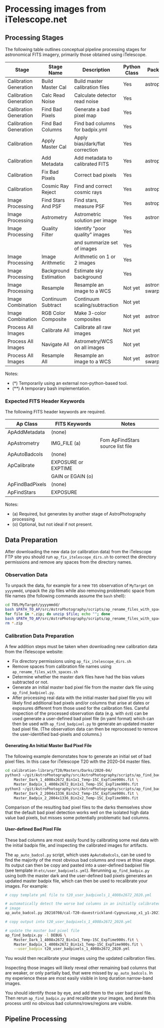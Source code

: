 # Processing images from iTelescope.net

## Processing Stages

The following table outlines conceptual pipeline processing stages
for astronomical FITS imagery, primarily those obtained using iTelescope.

| Stage                  | Stage Name            | Description                     | Python Class | Package Used      | Command Line Tool?       |
| ---------------------- | --------------------- | ------------------------------- | ------------ | ----------------- | ------------------------ |
| Calibration Generation | Build Master Cal      | Build master calibration files  | Yes          | astropy.ccdproc   | ap_combine_darks.py      |
| Calibration Generation | Calc Read Noise       | Calculate detector read noise   | Yes          |                   | ap_calc_read_noise.py    |
| Calibration Generation | Find Bad Pixels       | Generate a bad pixel map        | Yes          |                   | ap_find_badpix.py        |
| Calibration Generation | Find Bad Columns      | Find bad columns for badpix.yml | Yes          |                   | ap_auto_badcols.py       |
| Calibration            | Apply Master Cal      | Apply bias/dark/flat correction | Yes          |                   | ap_calibrate.py          |
| Calibration            | Add Metadata          | Add metadata to calibrated FITS | Yes          | astroplan         | ap_add_metadata.py       |
| Calibration            | Fix Bad Pixels        | Correct bad pixels              | Yes          |                   | ap_fix_badpix.py         |
| Calibration            | Cosmic Ray Reject     | Find and correct cosmic rays    | Yes          | astropy.ccdproc   | Not yet                  |
| Image Processing       | Find Stars And PSF    | Find stars, measure PSF         | Yes          | astropy.photutils | ap_find_stars.py         |
| Image Processing       | Astrometry            | Astrometric solution per image  | Yes          | astrometry.net    | ap_astrometry.py         |
| Image Processing       | Quality Filter        | Identify "poor quality" images  | Yes          |                   | ap_find_stars.py         |
|                        |                       | and summarize set of images     | Yes          |                   | ap_quality_summary.py    |
| Image Processing       | Image Arithmetic      | Arithmetic on 1 or 2 images     | Yes          |                   | ap_imarith.py            |
| Image Processing       | Background Estimation | Estimate sky background         | Yes          |                   | ap_measure_background.py |
| Image Processing       | Resample              | Resample an image to a WCS      | Not yet      | astromatic swarp* | (resample_all.sh**)      |
| Image Combination      | Continuum Subtract    | Continuum scaling/subtraction   | Not yet      |                   | Not yet                  |
| Image Combination      | RGB Color Composite   | Make 3-color composites         | Not yet      | astromatic stiff* | (composite_all.sh**)     | 
| Process All Images     | Calibrate All         | Calibrate all raw images        | Not yet      |                   | (calibrate_all.sh**)     |
| Process All Images     | Navigate All          | Astrometry/WCS on all images    | Not yet      |                   | (navigate_all.sh**)      |
| Process All Images     | Resample All          | Resample an image to a WCS      | Not yet      | astromatic swarp* | (resample_all.sh**)      |

Notes:

 - (*) Temporarily using an external non-python-based tool. 
 - (**) A temporary bash implementation.
 
### Expected FITS Header Keywords 

The following FITS header keywords are required.

| Ap Class         | FITS Keywords       | Notes                            |
| ---------------- | ------------------- | -------------------------------- |
| ApAddMetadata    | (none)              |                                  |
| ApAstrometry     | IMG_FILE (a)        | Fom ApFindStars source list file |
| ApAutoBadcols    | (none)              |                                  |
| ApCalibrate      | EXPOSURE or EXPTIME |                                  |
|                  | GAIN or EGAIN (o)   |                                  |
| ApFindBadPixels  | (none)              |                                  |
| ApFindStars      | EXPOSURE            |                                  |

Notes:

- (a) Required, but generates by another stage of AstroPhotography processing
- (o) Optional, but not ideal if not present.


## Data Preparation

After downloading the new data (or calibration data) from the iTelescope
FTP site you should run `ap_fix_itelescope_dirs.sh` to correct the
directory permissions and remove any spaces from the directory names.

### Observation Data

To unpack the data, for example for a new `T05` observation of `MyTarget`
on `yyyymmdd`, unpack the zip files while also removing problematic space
from file names (the following commands assume the `bash` shell):

```bash
cd T05/MyTarget/yyyymmdd/
bash $PATH_TO_AP/src/AstroPhotography/scripts/ap_rename_files_with_spaces.sh
for file in *.zip; do unzip $file; echo ""; done
bash $PATH_TO_AP/src/AstroPhotography/scripts/ap_rename_files_with_spaces.sh
rm *.zip
```

### Calibration Data Preparation

A few addition steps must be taken when downloading new calibration
data from the iTelescope website:

- Fix directory permissions using `ap_fix_itelescope_dirs.sh`
- Remove spaces from calibration file names using `ap_rename_files_with_spaces.sh`
- Determine whether the master dark files have had the bias values
  subtracted or not.
- Generate an initial master bad pixel file from the master dark file
  using `ap_find_badpixel.py`.
- After processing real data with the initial master bad pixel file
  you will likely find additional bad pixels and/or columns that arise
  at dates or exposures different from those used for the calibration
  files. Careful inspection of the processed observation data (e.g. with
  `ds9`) can be used generate a user-defined bad pixel file (in yaml 
  format) which can then be used with `ap_find_badpixel.py` to generate
  an updated master bad pixel file. (The observation data can then be 
  reprocessed to remove the user-identified bad-pixels and columns.)

#### Generating An Initial Master Bad Pixel File

The following example demonstates how to generate an initial set of bad
pixel files. In this case for iTelescope T20 with the 2020-04 master files.

```bash
cd calibration-library/T20/Masters/Darks/2020-04/
python3 ~/git/AstroPhotography/src/AstroPhotography/scripts/ap_find_badpix.py -l DEBUG \
    Master_Dark_1_4008x2672_Bin1x1_Temp-15C_ExpTime900s.fit \
    Master_Badpix_1_4008x2672_Bin1x1_Temp-15C_ExpTime900s.fit 
python3 ~/git/AstroPhotography/src/AstroPhotography/scripts/ap_find_badpix.py -l DEBUG \
    Master_Dark_2_2004x1336_Bin2x2_Temp-15C_ExpTime900s.fit \
    Master_Badpix_2_2004x1336_Bin2x2_Temp-15C_ExpTime900s.fit 
```

Comparison of the resulting bad pixel files to the darks themselves show
that the default bad pixel detection works well on the isolated high data
value bad pixels, but misses some potentially problematic bad columns.

#### User-defined Bad Pixel File

These bad columns are most easily found by calibrating some real data 
with the initial badpix file, and inspecting the calibrated images for
artifacts.

The `ap_auto_badcol.py` script, which uses `ApAutoBadcols`, can be used
to find the majority of the most obvious bad columns and rows at thise 
stage. Its output can then be copy and pasted into a user-defined 
badpixel file (see template in `etc/user_badpixels.yml`). Rerunning
`ap_find_badpix.py` using both the master dark and the user-defined
bad pixels generates an updated master badpix file, which can then be
used to recalibrate your images. For example:

```bash
# copy template yml file to t20_user_badpixels_1_4008x2672_2020.yml

# automatically detect the worse bad columns in an initially calibrated
# image
ap_auto_badcol.py 20210708/cal-T20-davestrickland-CygnusLoop_x1_y1-20210708-220604-Ha-BIN1-E-300-001.fits

# copy output into t20_user_badpixels_1_4008x2672_2020.yml

# update the master bad pixel file
ap_find_badpix.py -l DEBUG \
    Master_Dark_1_4008x2672_Bin1x1_Temp-15C_ExpTime900s.fit \
    Master_Badpix_1_4008x2672_Bin1x1_Temp-15C_ExpTime900s.fit \
    --user_badpix t20_user_badpixels_1_4008x2672_2020.yml
```

You would then recalibrate your images using the updated cailbration
files. 

Inspecting those images will likely reveal other remaining bad columns
that are weaker, or only partially bad, that were missed by 
`ap_auto_badcols`. In my experience these are most easily visible in
long duration narrow-band images.

You should identify those by eye, and add them to the user bad pixel 
file. Then rerun `ap_find_badpix.py` and recalibrate your images,
and iterate this process until no obvious bad columns/rows/regions
are visible.

## Pipeline Processing


